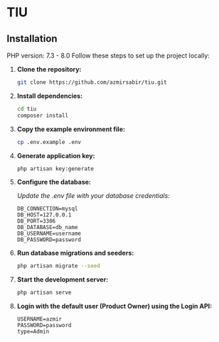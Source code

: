 # TIU

## Installation
PHP version: 7.3 - 8.0 
Follow these steps to set up the project locally:

1. **Clone the repository:**

    ```bash
    git clone https://github.com/azmirsabir/tiu.git
    ```

2. **Install dependencies:**

    ```bash
    cd tiu
    composer install
    ```

3. **Copy the example environment file:**

    ```bash
    cp .env.example .env
    ```

4. **Generate application key:**

    ```bash
    php artisan key:generate
    ```

5. **Configure the database:**

   *Update the .env file with your database credentials:*

    ```dotenv
    DB_CONNECTION=mysql
    DB_HOST=127.0.0.1
    DB_PORT=3306
    DB_DATABASE=db_name
    DB_USERNAME=username
    DB_PASSWORD=password
    ```

7. **Run database migrations and seeders:**

    ```bash
    php artisan migrate --seed
    ```

8. **Start the development server:**

    ```bash
    php artisan serve
    ```

9. **Login with the default user (Product Owner) using the Login API:**

    ```dotenv
    USERNAME=azmir
    PASSWORD=password
    type=Admin
    ```
